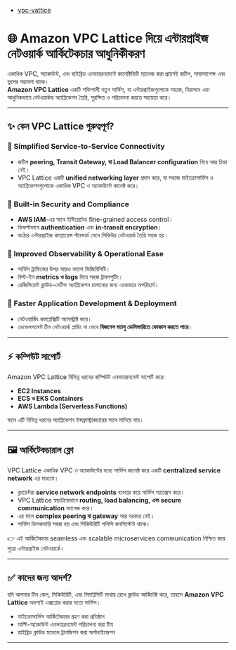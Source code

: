 

 - [vpc-vattice](https://aws.amazon.com/blogs/networking-and-content-delivery/amazon-vpc-vattice-modernize-and-simplify-your-enterprise-network-architectures/)

# 🌐 Amazon VPC Lattice দিয়ে এন্টারপ্রাইজ নেটওয়ার্ক আর্কিটেকচার আধুনিকীকরণ  

একাধিক VPC, অ্যাকাউন্ট, এবং হাইব্রিড এনভায়রনমেন্টে কানেক্টিভিটি ম্যানেজ করা প্রায়শই জটিল, সময়সাপেক্ষ এবং ভুলের সম্ভাবনা থাকে।  
**Amazon VPC Lattice** একটি শক্তিশালী নতুন সার্ভিস, যা এন্টারপ্রাইজগুলোকে সহজে, নিরাপদে এবং আধুনিকভাবে নেটওয়ার্কড অ্যাপ্লিকেশন তৈরি, সুরক্ষিত ও পরিচালনা করতে সহায়তা করে।  

---

## ✨ কেন VPC Lattice গুরুত্বপূর্ণ?  

### 🔹 Simplified Service-to-Service Connectivity  
- জটিল **peering, Transit Gateway, বা Load Balancer configuration** নিয়ে আর চিন্তা নেই।  
- VPC Lattice একটি **unified networking layer** প্রদান করে, যা সহজে মাইক্রোসার্ভিস ও অ্যাপ্লিকেশনগুলোকে একাধিক VPC ও অ্যাকাউন্টে কানেক্ট করে।  

### 🔹 Built-in Security and Compliance  
- **AWS IAM**-এর সাথে ইন্টিগ্রেটেড fine-grained access control।  
- ডিফল্টভাবে **authentication** এবং **in-transit encryption**।  
- কঠোর এন্টারপ্রাইজ কমপ্লায়েন্স স্ট্যান্ডার্ড মেনে সিকিউর নেটওয়ার্ক তৈরি সহজ হয়।  

### 🔹 Improved Observability & Operational Ease  
- সার্ভিস ট্রাফিকের উপর আরও ভালো ভিজিবিলিটি।  
- বিল্ট-ইন **metrics ও logs** দিয়ে সহজ ট্রাবলশুটিং।  
- রেজিলিয়েন্ট ক্লাউড-নেটিভ অ্যাপ্লিকেশন চালানোর জন্য একেবারে অপরিহার্য।  

### 🔹 Faster Application Development & Deployment  
- নেটওয়ার্কিং কমপ্লেক্সিটি অ্যাবস্ট্রাক্ট করে।  
- ডেভেলপমেন্ট টিম নেটওয়ার্ক প্লাম্বিং না ভেবে **বিজনেস ভ্যালু ডেলিভারিতে ফোকাস করতে পারে**।  

---

## ⚡ কম্পিউট সাপোর্ট  
Amazon VPC Lattice বিভিন্ন ধরনের কম্পিউট এনভায়রনমেন্ট সাপোর্ট করে:  
- **EC2 Instances**  
- **ECS ও EKS Containers**  
- **AWS Lambda (Serverless Functions)**  

ফলে এটি বিভিন্ন ধরনের অ্যাপ্লিকেশন ইন্সফ্রাস্ট্রাকচারের সাথে মানিয়ে যায়।  

---

## 🖼 আর্কিটেকচারাল ফ্লো  
VPC Lattice একাধিক VPC ও অ্যাকাউন্টের মধ্যে সার্ভিস কানেক্ট করে একটি **centralized service network** এর মাধ্যমে।  

- ক্লায়েন্টরা **service network endpoints** ব্যবহার করে সার্ভিস অ্যাক্সেস করে।  
- VPC Lattice স্বয়ংক্রিয়ভাবে **routing, load balancing, এবং secure communication** ম্যানেজ করে।  
- এর ফলে **complex peering বা gateway** আর দরকার নেই।  
- সার্ভিস ডিসকভারি সহজ হয় এবং সিকিউরিটি পলিসি কনসিস্টেন্ট থাকে।  

👉 এই আর্কিটেকচার seamless এবং scalable microservices communication নিশ্চিত করে পুরো এন্টারপ্রাইজ নেটওয়ার্কে।  

---

## ✅ কাদের জন্য আদর্শ?  
যদি আপনার টিম স্কেল, সিকিউরিটি, এবং সিমপ্লিসিটি মাথায় রেখে ক্লাউড আর্কিটেক্ট করে, তাহলে **Amazon VPC Lattice** অবশ্যই এক্সপ্লোর করার মতো সার্ভিস।  

- মাইক্রোসার্ভিস আর্কিটেকচার গ্রহণ করা প্রতিষ্ঠান  
- মাল্টি-অ্যাকাউন্ট এনভায়রনমেন্ট পরিচালনা করা টিম  
- হাইব্রিড ক্লাউড মডেলে ট্রানজিশন করা অর্গানাইজেশন  

---
